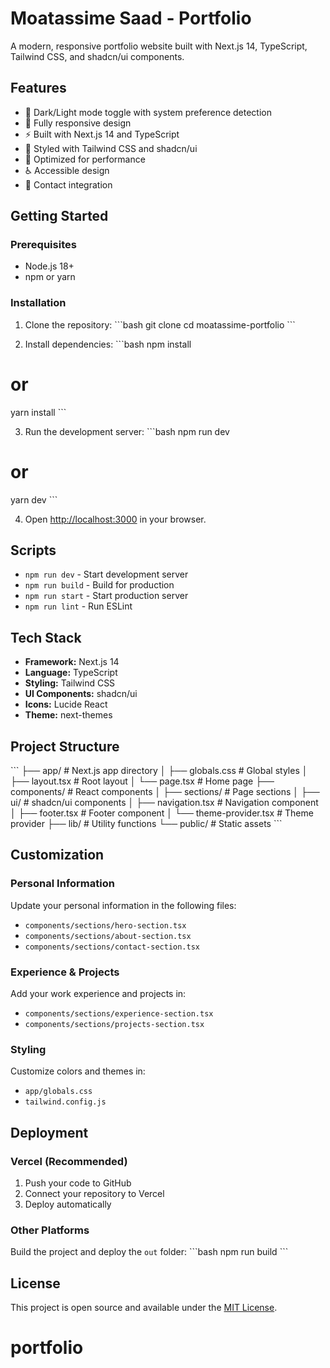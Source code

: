 # Moatassime Saad - Portfolio

A modern, responsive portfolio website built with Next.js 14, TypeScript, Tailwind CSS, and shadcn/ui components.

## Features

- 🌙 Dark/Light mode toggle with system preference detection
- 📱 Fully responsive design
- ⚡ Built with Next.js 14 and TypeScript
- 🎨 Styled with Tailwind CSS and shadcn/ui
- 🚀 Optimized for performance
- ♿ Accessible design
- 📧 Contact integration

## Getting Started

### Prerequisites

- Node.js 18+ 
- npm or yarn

### Installation

1. Clone the repository:
\`\`\`bash
git clone <your-repo-url>
cd moatassime-portfolio
\`\`\`

2. Install dependencies:
\`\`\`bash
npm install
# or
yarn install
\`\`\`

3. Run the development server:
\`\`\`bash
npm run dev
# or
yarn dev
\`\`\`

4. Open [http://localhost:3000](http://localhost:3000) in your browser.

## Scripts

- `npm run dev` - Start development server
- `npm run build` - Build for production
- `npm run start` - Start production server
- `npm run lint` - Run ESLint

## Tech Stack

- **Framework:** Next.js 14
- **Language:** TypeScript
- **Styling:** Tailwind CSS
- **UI Components:** shadcn/ui
- **Icons:** Lucide React
- **Theme:** next-themes

## Project Structure

\`\`\`
├── app/                    # Next.js app directory
│   ├── globals.css        # Global styles
│   ├── layout.tsx         # Root layout
│   └── page.tsx           # Home page
├── components/            # React components
│   ├── sections/          # Page sections
│   ├── ui/               # shadcn/ui components
│   ├── navigation.tsx    # Navigation component
│   ├── footer.tsx        # Footer component
│   └── theme-provider.tsx # Theme provider
├── lib/                  # Utility functions
└── public/              # Static assets
\`\`\`

## Customization

### Personal Information
Update your personal information in the following files:
- `components/sections/hero-section.tsx`
- `components/sections/about-section.tsx`
- `components/sections/contact-section.tsx`

### Experience & Projects
Add your work experience and projects in:
- `components/sections/experience-section.tsx`
- `components/sections/projects-section.tsx`

### Styling
Customize colors and themes in:
- `app/globals.css`
- `tailwind.config.js`

## Deployment

### Vercel (Recommended)
1. Push your code to GitHub
2. Connect your repository to Vercel
3. Deploy automatically

### Other Platforms
Build the project and deploy the `out` folder:
\`\`\`bash
npm run build
\`\`\`

## License

This project is open source and available under the [MIT License](LICENSE).
# portfolio
